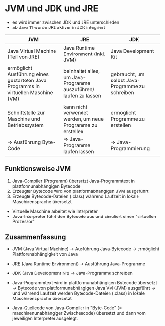 # JVM und JDK und JRE

- es wird immer zwischen JDK und JRE unterschieden
- ab Java 11 wurde JRE aktiver in JDK integriert

|            JVM                                                                     |            JRE                                                    |            JDK                                   |
|------------------------------------------------------------------------------------|-------------------------------------------------------------------|--------------------------------------------------|
| Java Virtual Machine (Teil von JRE)                                                | Java Runtime Environment (inkl. JVM)                              | Java Development Kit                             |
| ermöglicht Ausführung eines gestarteten Java Programms in virtuellen Maschine (VM) | beinhaltet alles, um Java-Programme auszuführen/ laufen zu lassen | gebraucht, um selbst Java-Programme zu schreiben |
| Schnittstelle zur Maschine und Betriebssystem                                      | kann nicht verwendet werden, um neue Programme zu erstellen       | ermöglicht Programme zu erstellen                |
| => Ausführung Byte-Code                                                            | => Java-Programme laufen lassen                                   | => Java-Programmierung                           |

## Funktionsweise JVM

1. Java-Compiler (Programm) übersetzt Java-Programmtext in plattformunabhängigen Bytecode
2. Erzeugter Bytecode wird von plattformabhängigen JVM ausgeführt
3. Erzeugte Bytecode-Dateien (.class) während Laufzeit in lokale Maschinensprache übersetzt

- Virtuelle Maschine arbeitet wie Interpreter
- Java-Interpreter führt den Bytecode aus und simuliert einen "virtuellen Prozessor"

## Zusammenfassung

- JVM (Java Virtual Machine) -> Ausführung Java-Bytecode -> ermöglicht Plattforunabhängigkeit von Java
- JRE (Java Runtime Environment) -> Ausführung Java-Programme
- JDK (Java Development Kit) -> Java-Programme schreiben

- Java-Programmtext wird in plattformunabhängigen Bytecode übersetzt
  -> Bytecode von plattformunabhängigen Java VM (JVM) ausgeführt
  -> und während Laufzeit werden Bytecode-Dateien (.class) in lokale Maschinensprache übersetzt
- Java-Quellcode von Java-Compiler in "Byte-Code" (= maschinenunabhängiger Zwischencode) übersetzt und dann vom jeweiligen Interpreter ausgelegt.
